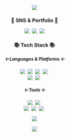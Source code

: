 <p align="center">
<img src="https://capsule-render.vercel.app/api?type=waving&color=afc4e7&height=200&section=header&text=Kim%20Mi%20Ryeong&fontSize=50" />
</p>

<h3 align="center">🌈 SNS & Portfolio 🌈</h3>
<p align="center">
  <!-- <a href="https://techblogs.tistory.com/"><img src="https://img.shields.io/badge/Tistory-000000?style=flat-square&logo=Tistory&logoColor=white&link=https://techblogs.tistory.com/"/></a>&nbsp -->
  <img src="https://img.shields.io/badge/Tistory-000000?style=flat-square&logo=Tistory&logoColor=white&"/></a>&nbsp
  <a href="https://www.instagram.com/meizzi_2/"><img src="https://img.shields.io/badge/Instagram-E4405F?style=flat-square&logo=Instagram&logoColor=white&link=https://www.instagram.com/meizzi_2/"/></a>&nbsp
  <a href="mailto:a01041659078@gmail.com"><img src="https://img.shields.io/badge/Gmail-d14836?style=flat-square&logo=Gmail&logoColor=white&link=a01041659078@gmail.com"/></a>
</p>

<h3 align="center">📚 Tech Stack 📚</h3>
<h5 align="center">✨ Languages & Platforms ✨</h3>
<p align="center">
  <img src="https://img.shields.io/badge/Python-3776AB?style=flat-square&logo=Python&logoColor=white"/></a>&nbsp
  <img src="https://img.shields.io/badge/C-A8B9CC?style=flat-square&logo=C&logoColor=white"/></a>&nbsp
  <img src="https://img.shields.io/badge/C%2B%2B-00599C?style=flat-square&logo=C%2B%2B&logoColor=white"/></a>&nbsp
  <img src="https://img.shields.io/badge/Mysql-4479A1?style=flat-square&logo=Mysql&logoColor=white"/></a>&nbsp
  <br>
  <img src="https://img.shields.io/badge/PyTorch-EE4C2C?style=flat-square&logo=PyTorch&logoColor=white"/></a>&nbsp
  <img src="https://img.shields.io/badge/TensorFlow-FF6F00?style=flat-square&logo=TensorFlow&logoColor=white"/></a>&nbsp
</p>

<h5 align="center">✨ Tools ✨</h3>
<p align="center">
  <img src="https://img.shields.io/badge/Eclipse IDE-2C2255?style=flat-square&logo=Eclipse IDE&logoColor=white"/></a>&nbsp
  <img src="https://img.shields.io/badge/Visual Studio-5C2D91?style=flat-square&logo=Visual Studio&logoColor=white"/></a>&nbsp
  <br>
  <img src="https://img.shields.io/badge/Visual Studio Code-007ACC?style=flat-square&logo=Visual Studio Code&logoColor=white"/></a>&nbsp
  <img src="https://img.shields.io/badge/Github-181717?style=flat-square&logo=Github&logoColor=white"/></a>&nbsp
  <img src="https://img.shields.io/badge/Jupyter-F37626?style=flat-square&logo=Jupyter&logoColor=white"/></a>&nbsp
</p>

<p align="center">
<img src="https://github-readme-stats.vercel.app/api/top-langs/?username=meizzi04&layout=compact"><br><br>
<img src="https://github-readme-stats.vercel.app/api?username=meizzi04&show_icons=true">
</p>

<!--
### Hi there 👋
**meizzi04/meizzi04** is a ✨ _special_ ✨ repository because its `README.md` (this file) appears on your GitHub profile.

Here are some ideas to get you started:

- 🔭 I’m currently working on ...
- 🌱 I’m currently learning ...
- 👯 I’m looking to collaborate on ...
- 🤔 I’m looking for help with ...
- 💬 Ask me about ...
- 📫 How to reach me: ...
- 😄 Pronouns: ...
- ⚡ Fun fact: ...
-->
